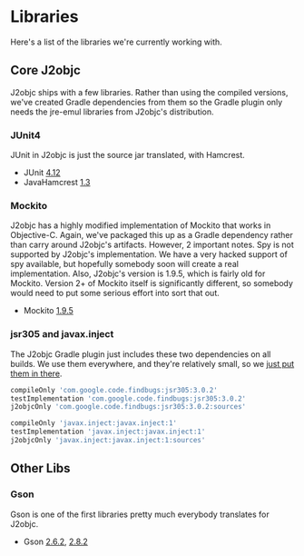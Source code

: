 # Libraries

Here's a list of the libraries we're currently working with.

## Core J2objc

J2objc ships with a few libraries. Rather than using the compiled versions, we've created Gradle dependencies from
them so the Gradle plugin only needs the jre-emul libraries from J2objc's distribution.

### JUnit4

JUnit in J2objc is just the source jar translated, with Hamcrest.

+ JUnit [4.12](https://github.com/j2objcgradle/junit4/tree/j2objc-4.12)
+ JavaHamcrest [1.3](https://github.com/j2objcgradle/JavaHamcrest/tree/j2objc-1.3)

### Mockito

J2objc has a highly modified implementation of Mockito that works in Objective-C. Again, we've
packaged this up as a Gradle dependency rather than carry around J2objc's artifacts. However, 2 important notes.
Spy is not supported by J2objc's implementation. We have a very hacked support of spy available, but hopefully
somebody soon will create a real implementation. Also, J2objc's version is 1.9.5, which is fairly old
for Mockito. Version 2+ of Mockito itself is significantly different, so somebody would need to
put some serious effort into sort that out.

+ Mockito [1.9.5](https://github.com/j2objcgradle/mockito/tree/j2objc-1.9.5)

### jsr305 and javax.inject

The J2objc Gradle plugin just includes these two dependencies on all builds. We use them everywhere, and
they're relatively small, so we [just put them in there](https://github.com/j2objcgradle/gradle/blob/master/src/main/groovy/org/j2objcgradle/gradle/J2objcPlugin.groovy#L122).

```groovy
compileOnly 'com.google.code.findbugs:jsr305:3.0.2'
testImplementation 'com.google.code.findbugs:jsr305:3.0.2'
j2objcOnly 'com.google.code.findbugs:jsr305:3.0.2:sources'

compileOnly 'javax.inject:javax.inject:1'
testImplementation 'javax.inject:javax.inject:1'
j2objcOnly 'javax.inject:javax.inject:1:sources'
```

## Other Libs

### Gson

Gson is one of the first libraries pretty much everybody translates for J2objc.

+ Gson [2.6.2](https://github.com/j2objcgradle/gson/tree/j2objc-2.6.2), [2.8.2](https://github.com/j2objcgradle/gson/tree/j2objc-2.8.2)
